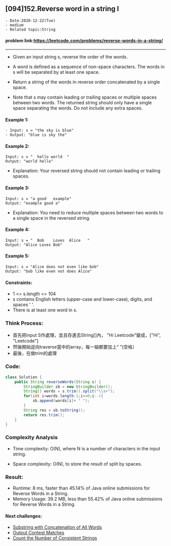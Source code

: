 ## [094]152.Reverse word in a string I

```
- Date:2020-12-22(Tue)
- medium
- Related topic:String
```

#### problem link:https://leetcode.com/problems/reverse-words-in-a-string/


---

- Given an input string s, reverse the order of the words.

- A word is defined as a sequence of non-space characters. The words in s will be separated by at least one space.
 
- Return a string of the words in reverse order concatenated by a single space.
 
- Note that s may contain leading or trailing spaces or multiple spaces between two words. The returned string should only have a single space separating the words. Do not include any extra spaces.

#### Example 1:


```
- Input: s = "the sky is blue"
- Output: "blue is sky the"
```

#### Example 2:
```
Input: s = "  hello world  "
Output: "world hello"
```

- Explanation: Your reversed string should not contain leading or trailing spaces.
#### Example 3:


```
Input: s = "a good   example"
Output: "example good a"
```

- Explanation: You need to reduce multiple spaces between two words to a single space in the reversed string.
#### Example 4:


```
Input: s = "  Bob    Loves  Alice   "
Output: "Alice Loves Bob"
```

#### Example 5:


```
Input: s = "Alice does not even like bob"
Output: "bob like even not does Alice"
```

 

#### Constraints:

- 1 <= s.length <= 104
- s contains English letters (upper-case and lower-case), digits, and spaces ' '.
- There is at least one word in s.
 

### Think Process:
- 首先把input S作處理，並且存進去String[]內，
"Hi Leetcode"變成，["Hi", "Leetcode"]
- 然後開始逆向traverse當中的array，每一組都要加上“ ”(空格）
- 最後，在做trim的處理

### Code:

```java
class Solution {
    public String reverseWords(String s) {
        StringBuilder sb = new StringBuilder();
        String[] words = s.trim().split("\\s+");
        for(int i=words.length-1;i>=0;i--){
            sb.append(words[i]+ " ");
        }
        String res = sb.toString();
        return res.trim();
    }
}
```

### Complexity Analysis

- Time complexity: O(N), where N is a number of characters in the input string.

- Space complexity: O(N), to store the result of split by spaces.


### Result:
- Runtime: 8 ms, faster than 45.14% of Java online submissions for Reverse Words in a String.
- Memory Usage: 39.2 MB, less than 55.42% of Java online submissions for Reverse Words in a String.

#### Next challenges:
- [Substring with Concatenation of All Words](https://leetcode.com/problems/substring-with-concatenation-of-all-words/)
- [Output Contest Matches](https://leetcode.com/problems/output-contest-matches/)
- [Count the Number of Consistent Strings](https://leetcode.com/problems/count-the-number-of-consistent-strings//)